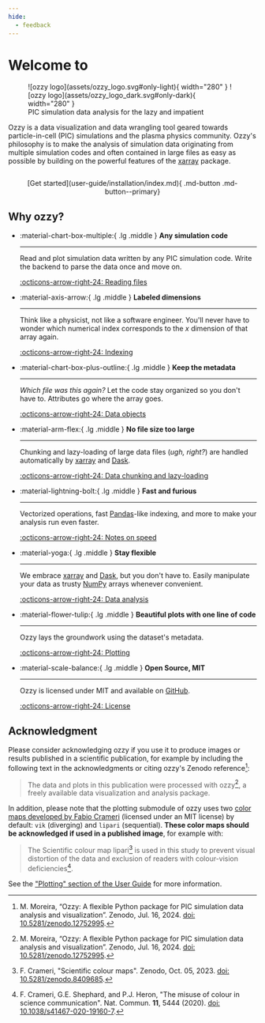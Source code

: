 ```yaml
---
hide:
  - feedback
---
```


<style>
    .md-sidebar--primary,
    .md-sidebar--secondary  {
      visibility: hidden;
      pointer-events: none;
    }
</style>

# Welcome to

<figure markdown="span">
  ![ozzy logo](assets/ozzy_logo.svg#only-light){ width="280" }
  ![ozzy logo](assets/ozzy_logo_dark.svg#only-dark){ width="280" }
  <figcaption>PIC simulation data analysis for the lazy and impatient</figcaption>
</figure>

Ozzy is a data visualization and data wrangling tool geared towards particle-in-cell (PIC) simulations and the plasma physics community. Ozzy's philosophy is to make the analysis of simulation data originating from multiple simulation codes and often contained in large files as easy as possible by building on the powerful features of the [xarray](https://xarray.dev/) package.

<p markdown="span" style="margin:2em; text-align:center;"> 
    [Get started](user-guide/installation/index.md){ .md-button .md-button--primary}
</p>


## Why ozzy?

<div class="grid cards" markdown>

-   :material-chart-box-multiple:{ .lg .middle } __Any simulation code__

    ---

    Read and plot simulation data written by any PIC simulation code. Write the backend to parse the data once and move on.

    [:octicons-arrow-right-24: Reading files](user-guide/reading-files.md)

-   :material-axis-arrow:{ .lg .middle } __Labeled dimensions__

    ---

    Think like a physicist, not like a software engineer. You'll never have to wonder which numerical index corresponds to the $x$ dimension of that array again.

    <!-- Refer to labeled dimensions and dataset variables instead of having to wonder which numerical index corresponds to the $x$ dimension of that array again. -->

    [:octicons-arrow-right-24: Indexing](user-guide/key-concepts.md#indexing)

-   :material-chart-box-plus-outline:{ .lg .middle } __Keep the metadata__

    ---

    _Which file was this again?_ Let the code stay organized so you don't have to. Attributes go where the array goes.

    [:octicons-arrow-right-24: Data objects](user-guide/key-concepts.md#data-objects)

-   :material-arm-flex:{ .lg .middle } __No file size too large__

    ---

    Chunking and lazy-loading of large data files (_ugh, right?_) are handled automatically by [xarray](https://xarray.dev/) and [Dask](https://www.dask.org/).

    [:octicons-arrow-right-24: Data chunking and lazy-loading](user-guide/key-concepts.md#data-chunking-and-lazy-loading)

-   :material-lightning-bolt:{ .lg .middle } __Fast and furious__

    ---
    Vectorized operations, fast [Pandas](https://pandas.pydata.org/)-like indexing, and more to make your analysis run even faster.

    [:octicons-arrow-right-24: Notes on speed](user-guide/speed.md "Page under development")

-   :material-yoga:{ .lg .middle } __Stay flexible__

    ---

    We embrace [xarray](https://xarray.dev/) and [Dask](https://www.dask.org/), but you don't have to. Easily manipulate your data as trusty [NumPy](https://numpy.org/) arrays whenever convenient.

    [:octicons-arrow-right-24: Data analysis](user-guide/analysis.md "Page under development")

-   :material-flower-tulip:{ .lg .middle } __Beautiful plots with one line of code__

    ---

    Ozzy lays the groundwork using the dataset's metadata.

    [:octicons-arrow-right-24: Plotting](user-guide/plotting.md)

-   :material-scale-balance:{ .lg .middle } __Open Source, MIT__

    ---

    Ozzy is licensed under MIT and available on [GitHub](https://github.com/mtrocadomoreira/ozzy).

    [:octicons-arrow-right-24: License](about/license.md)

</div>


## Acknowledgment

Please consider acknowledging ozzy if you use it to produce images or results published in a scientific publication, for example by including the following text in the acknowledgments or citing ozzy's Zenodo reference[^1]:

> The data and plots in this publication were processed with ozzy[^1], a freely available data visualization and analysis package.

[^1]: M. Moreira, “Ozzy: A flexible Python package for PIC simulation data analysis and visualization”. Zenodo, Jul. 16, 2024. [doi: 10.5281/zenodo.12752995](https://doi.org/10.5281/zenodo.12752995).

In addition, please note that the plotting submodule of ozzy uses two [color maps developed by Fabio Crameri](https://www.fabiocrameri.ch/colourmaps/) (licensed under an MIT license) by default: `vik` (diverging) and `lipari` (sequential). **These color maps should be acknowledged if used in a published image**, for example with:

> The Scientific colour map lipari[^2] is used in this study to prevent visual distortion of the data and exclusion of readers with colour-vision deficiencies[^3].

[^2]: F. Crameri, "Scientific colour maps". Zenodo, Oct. 05, 2023. [doi: 10.5281/zenodo.8409685](http://doi.org/10.5281/zenodo.8409685).

[^3]: F. Crameri, G.E. Shephard, and P.J. Heron, "The misuse of colour in science communication". Nat. Commun. **11**, 5444 (2020). [doi: 10.1038/s41467-020-19160-7](https://doi.org/10.1038/s41467-020-19160-7). 

See the ["Plotting" section of the User Guide](user-guide/plotting.md) for more information.
